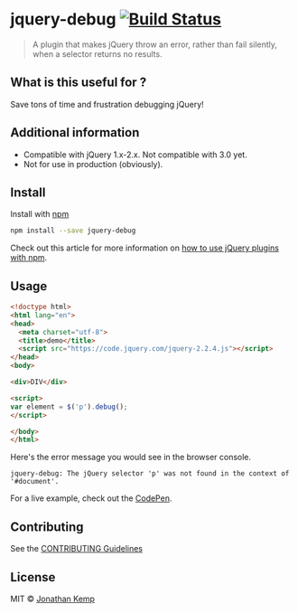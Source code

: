 # jquery-debug [![Build Status](https://travis-ci.org/jonkemp/jquery-debug.svg?branch=master)](https://travis-ci.org/jonkemp/jquery-debug)

> A plugin that makes jQuery throw an error, rather than fail silently, when a selector returns no results.

## What is this useful for ?

Save tons of time and frustration debugging jQuery!

## Additional information
- Compatible with jQuery 1.x-2.x. Not compatible with 3.0 yet.
- Not for use in production (obviously).

## Install

Install with [npm](https://npmjs.org/package/jquery-debug)

```bash
npm install --save jquery-debug
```

Check out this article for more information on [how to use jQuery plugins with npm](http://blog.npmjs.org/post/112064849860/using-jquery-plugins-with-npm).

## Usage

```html
<!doctype html>
<html lang="en">
<head>
  <meta charset="utf-8">
  <title>demo</title>
  <script src="https://code.jquery.com/jquery-2.2.4.js"></script>
</head>
<body>

<div>DIV</div>

<script>
var element = $('p').debug();
</script>

</body>
</html>
```

Here's the error message you would see in the browser console.

```
jquery-debug: The jQuery selector 'p' was not found in the context of '#document'.
```

For a live example, check out the [CodePen](http://codepen.io/jonkemp/pen/PzZdLQ?editors=1010).

## Contributing

See the [CONTRIBUTING Guidelines](https://github.com/jonkemp/inline-css/blob/master/CONTRIBUTING.md)

## License

MIT © [Jonathan Kemp](http://jonkemp.com)
